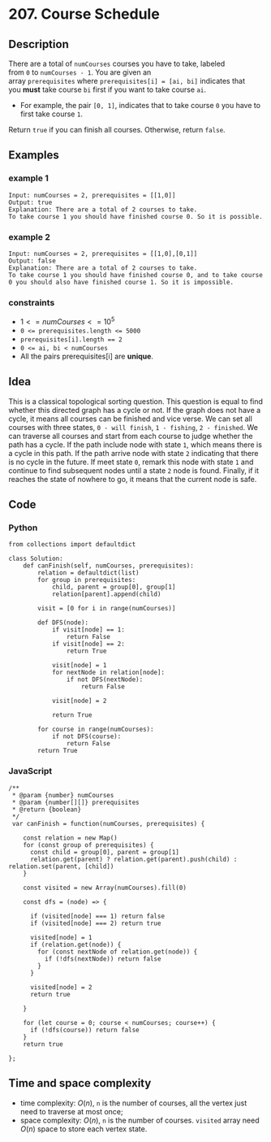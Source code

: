 # 207. Course Schedule

## Description
There are a total of `numCourses` courses you have to take, labeled from `0` to `numCourses - 1`. You are given an array `prerequisites` where `prerequisites[i] = [ai, bi]` indicates that you **must** take course `bi` first if you want to take course `ai`.

- For example, the pair `[0, 1]`, indicates that to take course `0` you have to first take course `1`.

Return `true` if you can finish all courses. Otherwise, return `false`.

## Examples
### example 1
```
Input: numCourses = 2, prerequisites = [[1,0]]
Output: true
Explanation: There are a total of 2 courses to take. 
To take course 1 you should have finished course 0. So it is possible.
```

### example 2
```
Input: numCourses = 2, prerequisites = [[1,0],[0,1]]
Output: false
Explanation: There are a total of 2 courses to take. 
To take course 1 you should have finished course 0, and to take course 0 you should also have finished course 1. So it is impossible.
```

### constraints
- $1 <= numCourses <= 10^5$
- `0 <= prerequisites.length <= 5000`
- `prerequisites[i].length == 2`
- `0 <= ai, bi < numCourses`
- All the pairs prerequisites[i] are **unique**.

## Idea
This is a classical topological sorting question. This question is equal to find whether this directed graph has a cycle or not. If the graph does not have a cycle, it means all courses can be finished and vice verse. We can set all courses with three states, `0 - will finish`, `1 - fishing`, `2 - finished`. We can traverse all courses and start from each course to judge whether the path has a cycle. If the path include node with state `1`, which means there is a cycle in this path. If the path arrive node with state `2` indicating that there is no cycle in the future. If meet state `0`, remark this node with state `1` and continue to find subsequent nodes until a state `2` node is found. Finally, if it reaches the state of nowhere to go, it means that the current node is safe.

## Code
### Python
```
from collections import defaultdict

class Solution:
    def canFinish(self, numCourses, prerequisites):
        relation = defaultdict(list)
        for group in prerequisites:
            child, parent = group[0], group[1]
            relation[parent].append(child)
        
        visit = [0 for i in range(numCourses)]
        
        def DFS(node):
            if visit[node] == 1: 
                return False
            if visit[node] == 2: 
                return True

            visit[node] = 1
            for nextNode in relation[node]:
                if not DFS(nextNode):
                    return False

            visit[node] = 2
            
            return True
        
        for course in range(numCourses):
            if not DFS(course):
                return False
        return True
```

### JavaScript
```
/**
 * @param {number} numCourses
 * @param {number[][]} prerequisites
 * @return {boolean}
 */
 var canFinish = function(numCourses, prerequisites) {

    const relation = new Map()
    for (const group of prerequisites) {
      const child = group[0], parent = group[1]
      relation.get(parent) ? relation.get(parent).push(child) : relation.set(parent, [child])
    }

    const visited = new Array(numCourses).fill(0)

    const dfs = (node) => {

      if (visited[node] === 1) return false
      if (visited[node] === 2) return true
      
      visited[node] = 1
      if (relation.get(node)) {
        for (const nextNode of relation.get(node)) {
          if (!dfs(nextNode)) return false
        }
      }

      visited[node] = 2
      return true

    }

    for (let course = 0; course < numCourses; course++) {
      if (!dfs(course)) return false
    }
    return true

};
```

## Time and space complexity
- time complexity: $O(n)$, `n` is the number of courses, all the vertex just need to traverse at most once;
- space complexity: $O(n)$, `n` is the number of courses. `visited` array need $O(n)$ space to store each vertex state.